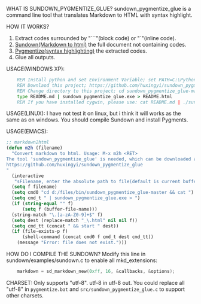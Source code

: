 WHAT IS SUNDOWN_PYGMENTIZE_GLUE?
sundown_pygmentize_glue is a command line tool that translates Markdown to HTML with syntax highlight.

HOW IT WORKS?
1. Extract codes surrounded by "\`\`\`"(block code) or "\`"(inline code).
2. [Sundown(Markdown to html)](https://github.com/vmg/sundown) the full document not containing codes.
3. [Pygmentize(syntax highlighting)](http://pygments.org) the extracted codes.
4. Glue all outputs.

USAGE(WINDOWS XP):
```bat
    REM Install python and set Environment Variable; set PATH=C:\Python27;%PATH%
    REM Downlaod this project; https://github.com/huxingyi/sundown_pygmentize_glue/archive/master.zip
    REM Change directory to this project; cd sundown_pygmentize_glue-master
    type README.md | sundown_pygmentize_glue.exe > README.html
    REM If you have installed cygwin, please use: cat README.md | ./sundown_pygmentize_glue > README.html
```

USAGE(LINUX):
I have not test it on linux, but i think it will works as the same as on windows. You should compile Sundown and install Pygments.

USAGE(EMACS):
```lisp
;; markdown2html
(defun m2h (filename)
  "Convert markdown to html. Usage: M-x m2h <RET>
The tool 'sundown_pygmentize_glue' is needed, which can be downloaded at
https://github.com/huxingyi/sundown_pygmentize_glue
"
  (interactive
   "sFilename, enter the absolute path to file(default is current buffer): ")
  (setq f filename)
  (setq cmd0 "cd d:/files/bin/sundown_pygmentize_glue-master && cat ")
  (setq cmd_t " | sundown_pygmentize_glue.exe > ")
  (if (string-equal "" f)
      (setq f (buffer-file-name)))
  (string-match "\.[a-zA-Z0-9]+$" f)
  (setq dest (replace-match "_\.html" nil nil f))
  (setq cmd_tt (concat " && start " dest))
  (if (file-exists-p f)
      (shell-command (concat cmd0 f cmd_t dest cmd_tt))
    (message "Error: file does not exist.")))
```

HOW DO I COMPILE THE SUNDOWN?
 Modify this line in sundown/examples/sundown.c to enable all mkd_extensions:
```c
    markdown = sd_markdown_new(0xff, 16, &callbacks, &options);
```

CHARSET:
Only supports "utf-8". utf-8 in utf-8 out. 
You could replace all "utf-8" in `pygmentize.bat` and `src/sundown_pygmentize_glue.c` to support other charsets.
